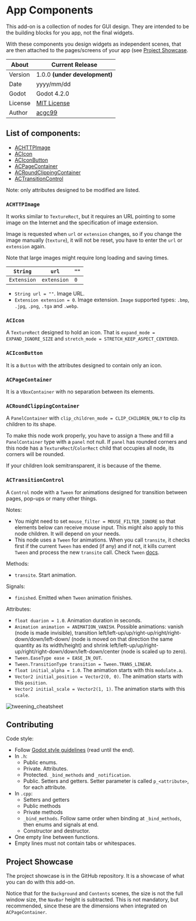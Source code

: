 # App Components

This add-on is a collection of nodes for GUI design. They are intended to be the building blocks for you app, not the final widgets.

With these components you design widgets as independent scenes, that are then attached to the pages/screens of your app (see [Project Showcase](#projectshowcase).

| About      | Current Release                     |
|------------|-------------------------------------|
| Version    | 1.0.0 **(under development)**       |
| Date       | yyyy/mm/dd                          |
| Godot      | Godot 4.2.0                         |
| License    | [MIT License](./LICENSE.md)     |
| Author     | [acgc99](https://github.com/acgc99) |

## List of components:
- [ACHTTPImage](#achttpimage)
- [ACIcon](#acicon)
- [ACIconButton](#aciconbutton)
- [ACPageContainer](#acpagecontainer)
- [ACRoundClippingContainer](#acroundclippingcontainer)
- [ACTransitionControl](#actransitioncontrol)

Note: only attributes designed to be modified are listed.

### `ACHTTPImage` <a name="achttpimage"></a>

It works similar to `TextureRect`, but it requires an URL pointing to some image on the Internet and the specification of image extension.

Image is requested when `url` or `extension` changes, so if you change the image manually (`texture`), it will not be reset, you have to enter the `url` or `extension` again.

Note that large images might require long loading and saving times.

| `String`    | `url`       | `""` |
|-------------|-------------|------|
| `Extension` | `extension` | `0`  |


- `String url = ""`. Image URL.
- `Extension extension = 0`. Image extension. `Image` supported types: `.bmp`, `.jpg`, `.png`, `.tga` and `.webp`.

### `ACIcon` <a name="acicon"></a>

A `TextureRect` designed to hold an icon. That is `expand_mode = EXPAND_IGNORE_SIZE` and `stretch_mode = STRETCH_KEEP_ASPECT_CENTERED`.

### `ACIconButton` <a name="aciconbutton"></a>

It is a `Button` with the attributes designed to contain only an icon.

### `ACPageContainer` <a name="acpagecontainer"></a>

It is a `VBoxContainer` with no separation between its elements.

### `ACRoundClippingContainer` <a name="acroundclippingcontainer"></a>

A `PanelContainer` with `clip_children_mode = CLIP_CHILDREN_ONLY` to clip its children to its shape.

To make this node work properly, you have to assign a `Theme` and fill a `PanelContainer` type with a `panel` not null. If `panel` has rounded corners and this node has a `TextureRect`/`ColorRect` child that occupies all node, its corners will be rounded.

If your children look semitransparent, it is because of the theme.

### `ACTransitionControl` <a name="actransitioncontrol"></a>

A `Control` node with a `Tween` for animations designed for transition between pages, pop-ups or many other things.

Notes:
- You might need to set `mouse_filter = MOUSE_FILTER_IGNORE` so that elements below can receive mouse input. This might also apply to this node children. It will depend on your needs.
- This node uses a `Tween` for animations. When you call `transite`, it checks first if the current `Tween` has ended (if any) and if not, it kills current `Tween` and process the new `transite` call. Check `Tween` [docs](https://docs.godotengine.org/en/stable/classes/class_tween.html).

Methods:
- `transite`. Start animation.

Signals:
- `finished`. Emitted when `Tween` animation finishes.

Attributes:
- `float duarion = 1.0`. Animation duration in seconds.
- `Animation animation = ANIMATION_VANISH`. Possible animations: vanish (node is made invisible), transition left/left-up/up/right-up/right/right-down/down/left-down/ (node is moved on that direction the same quantity as its width/height) and shrink left/left-up/up/right-up/right/right-down/down/left-down/center (node is scaled up to zero).
- `Tween.EaseType ease = EASE_IN_OUT`.
- `Tween.TransitionType transition = Tween.TRANS_LINEAR`.
- `float initial_alpha = 1.0`. The animation starts with this `modulate.a`.
- `Vector2 initial_position = Vector2(0, 0)`. The animation starts with this `position`.
- `Vector2 initial_scale = Vector2(1, 1)`. The animation starts with this `scale`.

![tweening_cheatsheet](https://raw.githubusercontent.com/godotengine/godot-docs/master/img/tween_cheatsheet.webp) 

## Contributing <a name="contributing"></a>

Code style:
- Follow [Godot style guidelines](https://docs.godotengine.org/en/stable/contributing/development/code_style_guidelines.html) (read until the end).
- In `.h`:
  - Public enums.
  - Private. Attributes.
  - Protected. `_bind_methods` and `_notification`.
  - Public. Setters and getters. Setter parameter is called `p_<attribute>`, for each attribute.
- In `.cpp`:
  - Setters and getters
  - Public methods
  - Private methods
  - `_bind_methods`. Follow same order when binding at `_bind_methods`, then enums and signals at end.
  - Constructor and destructor.
- One empty line between functions.
- Empty lines must not contain tabs or whitespaces.

## Project Showcase <a name="projectshowcase"></a>

The project showcase is in the GitHub repository. It is a showcase of what you can do with this add-on.

Notice that for the `Background` and `Contents` scenes, the size is not the full window size, the `NavBar` height is subtracted. This is not mandatory, but recommended, since these are the dimensions when integrated on `ACPageContainer`.
